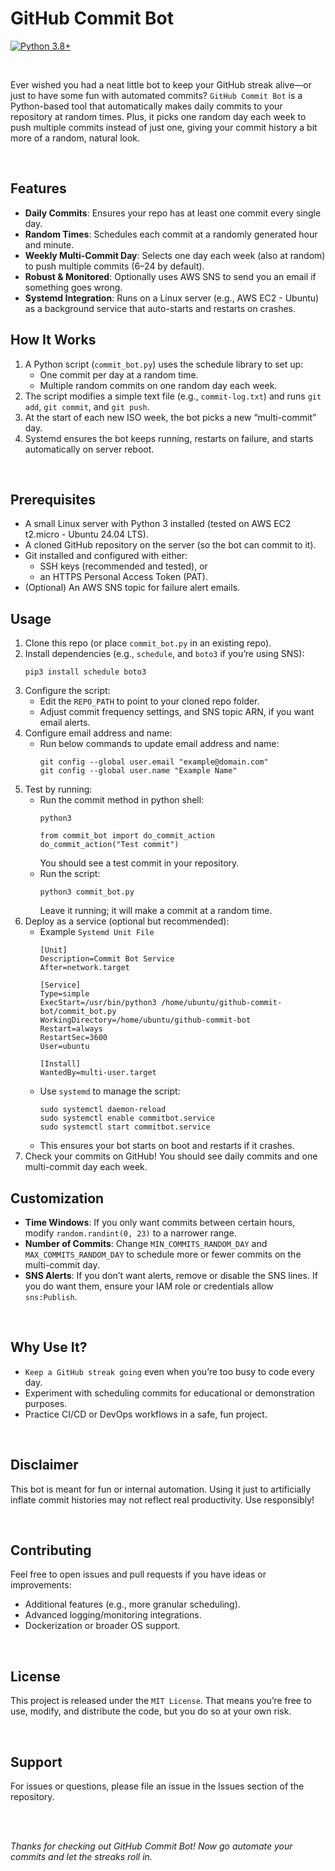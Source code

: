 # **GitHub Commit Bot**
[![Python 3.8+](https://img.shields.io/badge/Python-3.8+-blue.svg)](https://www.python.org/)

<br/>

Ever wished you had a neat little bot to keep your GitHub streak alive—or just to have some fun with automated commits? `GitHub Commit Bot` is a Python-based tool that automatically makes daily commits to your repository at random times. Plus, it picks one random day each week to push multiple commits instead of just one, giving your commit history a bit more of a random, natural look.

<br/>

## **Features**
- **Daily Commits**: Ensures your repo has at least one commit every single day.
- **Random Times**: Schedules each commit at a randomly generated hour and minute.
- **Weekly Multi-Commit Day**: Selects one day each week (also at random) to push multiple commits (6–24 by default).
- **Robust & Monitored**: Optionally uses AWS SNS to send you an email if something goes wrong.
- **Systemd Integration**: Runs on a Linux server (e.g., AWS EC2 - Ubuntu) as a background service that auto-starts and restarts on crashes.

## **How It Works**
1. A Python script (`commit_bot.py`) uses the schedule library to set up:
   - One commit per day at a random time.
   - Multiple random commits on one random day each week.
2. The script modifies a simple text file (e.g., `commit-log.txt`) and runs `git add`, `git commit`, and `git push`.
3. At the start of each new ISO week, the bot picks a new “multi-commit” day.
4. Systemd ensures the bot keeps running, restarts on failure, and starts automatically on server reboot.

<br/>

## **Prerequisites**
- A small Linux server with Python 3 installed (tested on AWS EC2 t2.micro - Ubuntu 24.04 LTS).
- A cloned GitHub repository on the server (so the bot can commit to it).
- Git installed and configured with either:
  - SSH keys (recommended and tested), or
  - an HTTPS Personal Access Token (PAT).
- (Optional) An AWS SNS topic for failure alert emails.

## **Usage**
1. Clone this repo (or place `commit_bot.py` in an existing repo).
2. Install dependencies (e.g., `schedule`, and `boto3` if you’re using SNS):
   ```
   pip3 install schedule boto3
   ```
3. Configure the script:
   - Edit the `REPO_PATH` to point to your cloned repo folder.
   - Adjust commit frequency settings, and SNS topic ARN, if you want email alerts.
4. Configure email address and name:
   - Run below commands to update email address and name:
     ```
     git config --global user.email "example@domain.com"
     git config --global user.name "Example Name"
     ```
5. Test by running:
   - Run the commit method in python shell:
     ```
     python3
     ```
        ```
        from commit_bot import do_commit_action
        do_commit_action("Test commit")
        ```
     You should see a test commit in your repository.
   - Run the script:
     ```
     python3 commit_bot.py
     ```
     Leave it running; it will make a commit at a random time.
6. Deploy as a service (optional but recommended):
   - Example `Systemd Unit File`
     ```
     [Unit]
     Description=Commit Bot Service
     After=network.target

     [Service]
     Type=simple
     ExecStart=/usr/bin/python3 /home/ubuntu/github-commit-bot/commit_bot.py
     WorkingDirectory=/home/ubuntu/github-commit-bot
     Restart=always
     RestartSec=3600
     User=ubuntu

     [Install]
     WantedBy=multi-user.target
     ```
   - Use `systemd` to manage the script:
     ```
     sudo systemctl daemon-reload
     sudo systemctl enable commitbot.service
     sudo systemctl start commitbot.service
     ```
   - This ensures your bot starts on boot and restarts if it crashes.
7. Check your commits on GitHub! You should see daily commits and one multi-commit day each week.

## **Customization**
- **Time Windows**: If you only want commits between certain hours, modify `random.randint(0, 23)` to a narrower range.
- **Number of Commits**: Change `MIN_COMMITS_RANDOM_DAY` and `MAX_COMMITS_RANDOM_DAY` to schedule more or fewer commits on the multi-commit day.
- **SNS Alerts**: If you don’t want alerts, remove or disable the SNS lines. If you do want them, ensure your IAM role or credentials allow `sns:Publish`.

<br/>

## **Why Use It?**
- `Keep a GitHub streak going` even when you’re too busy to code every day.
- Experiment with scheduling commits for educational or demonstration purposes.
- Practice CI/CD or DevOps workflows in a safe, fun project.

<br/>

## **Disclaimer**
This bot is meant for fun or internal automation. Using it just to artificially inflate commit histories may not reflect real productivity. Use responsibly!

<br/>

## **Contributing**
Feel free to open issues and pull requests if you have ideas or improvements:
- Additional features (e.g., more granular scheduling).
- Advanced logging/monitoring integrations.
- Dockerization or broader OS support.

<br/>

## **License**
This project is released under the `MIT License`. That means you’re free to use, modify, and distribute the code, but you do so at your own risk.

<br/>

## **Support**
For issues or questions, please file an issue in the Issues section of the repository.

<br/>
<br/>

_Thanks for checking out GitHub Commit Bot! Now go automate your commits and let the streaks roll in._
